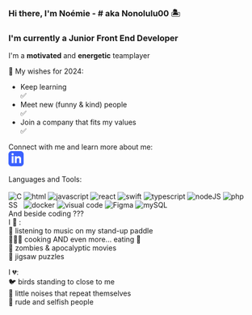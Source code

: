 ### Hi there, I'm Noémie - # aka Nonolulu00 🏝

### I'm currently a Junior Front End Developer 

I'm a **motivated** and **energetic** teamplayer  

💫 My wishes for 2024: <br/>
   * Keep learning <br/> ✅
   * Meet new (funny & kind) people<br/> ✅
   * Join a company that fits my values<br/> ✅


Connect with me and learn more about me:<br/>
[<img width= "30px" src="https://github.com/Nonolulu00/Nonolulu00/blob/main/img/iconmonstr-linkedin-3-72.png"/>](https://www.linkedin.com/in/noemieragot)

Languages and Tools:<br/>
<br/>
<img alt="html" width="30px" src="https://cdn.jsdelivr.net/gh/devicons/devicon/icons/html5/html5-original.svg" />
<img alt="CSS" style="float: left" width="30px" src="https://cdn.jsdelivr.net/gh/devicons/devicon/icons/css3/css3-original.svg" />
<img alt="javascript" width="30px" src="https://cdn.jsdelivr.net/gh/devicons/devicon/icons/javascript/javascript-plain.svg" />
<img alt="react" width="30px" src="https://cdn.jsdelivr.net/gh/devicons/devicon/icons/react/react-original.svg" />
<img alt="swift" width="30px" src="https://cdn.jsdelivr.net/gh/devicons/devicon/icons/swift/swift-original.svg" />
<img alt="typescript" width="30px" src="https://cdn.jsdelivr.net/gh/devicons/devicon/icons/typescript/typescript-original.svg" />
<img alt="nodeJS" width="30px" src="https://cdn.jsdelivr.net/gh/devicons/devicon/icons/nodejs/nodejs-original.svg" />
<img alt="php" width="30px" src="https://cdn.jsdelivr.net/gh/devicons/devicon/icons/php/php-plain.svg" />
<img alt="docker" width="30px" src="https://cdn.jsdelivr.net/gh/devicons/devicon/icons/docker/docker-original.svg" />
<img alt="visual code" width="30px" src="https://cdn.jsdelivr.net/gh/devicons/devicon/icons/vscode/vscode-original.svg" />
<img alt="Figma" width="30px" src="https://cdn.jsdelivr.net/gh/devicons/devicon/icons/figma/figma-original.svg" />
<img alt="mySQL" width="30px" src="https://cdn.jsdelivr.net/gh/devicons/devicon/icons/mysql/mysql-original-wordmark.svg" />
<br/>
And beside coding ???<br/>
I 💛 :<br/>
   🌊 listening to music on my stand-up paddle<br/>
   👩🏻‍🍳 cooking AND even more... eating 🍝 <br/>
   🎥 zombies & apocalyptic movies <br/>
   🧩 jigsaw puzzles<br/>

I 💔:<br/>
   🐦 birds standing to close to me<br/>
   🤯 little noises that repeat themselves<br/>
   🤬 rude and selfish people<br/>

